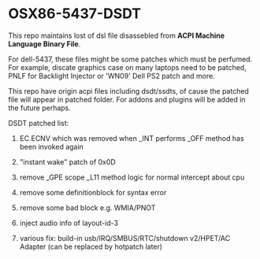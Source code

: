 # OSX86-5437-DSDT

This repo maintains lost of dsl file disassebled from **ACPI Machine Language Binary File**.

For dell-5437, these files might be some patches which must be perfumed. For
example, discate graphics case on many laptops need to be patched, PNLF for
Backlight Injector or 'WN09' Dell PS2 patch and more.

This repo have origin acpi files including dsdt/ssdts, of cause the patched
file will appear in patched folder. For addons and plugins will be added in the
future perhaps.

DSDT patched list:

1. EC.ECNV which was removed when _INT performs _OFF method has been invoked again

1. "instant wake" patch of 0x0D 

1. remove _GPE scope _L11 method logic for normal intercept about cpu

1. remove some definitionblock for syntax error

1. remove some bad block  e.g. WMIA/PNOT

1. inject audio info of layout-id-3

1. various fix: build-in usb/IRQ/SMBUS/RTC/shutdown v2/HPET/AC Adapter (can be
   replaced by hotpatch later)

